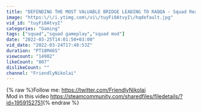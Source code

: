 ```yaml
---
title: "DEFENDING THE MOST VALUABLE BRIDGE LEADING TO RAQQA - Squad Realism Mod Gameplay"
image: "https:\/\/i.ytimg.com\/vi\/tuyFi0AtvyI\/hqdefault.jpg"
vid_id: "tuyFi0AtvyI"
categories: "Gaming"
tags: ["squad","squad gameplay","squad mod"]
date: "2022-03-25T14:01:50+03:00"
vid_date: "2022-03-24T17:48:53Z"
duration: "PT18M46S"
viewcount: "14902"
likeCount: "807"
dislikeCount: ""
channel: "FriendlyNikolai"
---
```

{% raw %}Follow me: <a rel="nofollow" target="blank" href="https://twitter.com/FriendlyNikolai">https://twitter.com/FriendlyNikolai</a><br />Mod in this video <a rel="nofollow" target="blank" href="https://steamcommunity.com/sharedfiles/filedetails/?id=1959152751">https://steamcommunity.com/sharedfiles/filedetails/?id=1959152751</a>{% endraw %}
